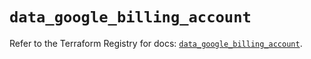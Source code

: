 # `data_google_billing_account`

Refer to the Terraform Registry for docs: [`data_google_billing_account`](https://registry.terraform.io/providers/hashicorp/google/6.50.0/docs/data-sources/billing_account).
